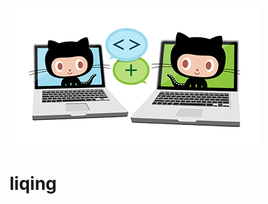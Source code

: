 <!-- cover.md（封面_首页） -->

[![logo](./images/icon.png)](https://github.com/liqingwang/liqingwang.github.io)

# liqing

